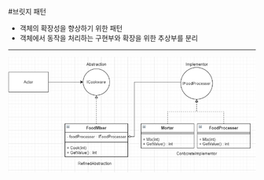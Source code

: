 #브릿지 패턴
+ 객체의 확장성을 향상하기 위한 패턴
+ 객체에서 동작을 처리하는 구현부와 확장을 위한 추상부를 분리
***
![브릿지 패턴 UML](./Images/bridgePattern_UML.PNG)
